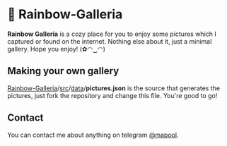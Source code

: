 # 🌈 Rainbow-Galleria

**Rainbow Galleria** is a cozy place for you to enjoy some pictures which I captured or found on the internet. Nothing else about it, just a minimal gallery. Hope you enjoy! (✿◠‿◠)


## Making your own gallery
 [Rainbow-Galleria](https://github.com/Ali-mszd/Rainbow-Galleria)/[src](https://github.com/Ali-mszd/Rainbow-Galleria/tree/master/src)/[data](https://github.com/Ali-mszd/Rainbow-Galleria/tree/master/src/data)/**pictures.json** is the source that generates the pictures, just fork the repository and change this file. You're good to go!

## Contact
You can contact me about anything on telegram [@mapool]([http://telegram.me/mapool](http://telegram.me/mapool)).

